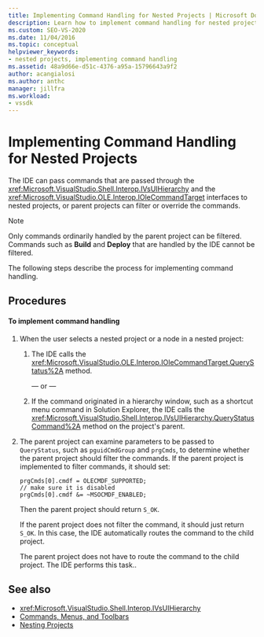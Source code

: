```yaml
---
title: Implementing Command Handling for Nested Projects | Microsoft Docs
description: Learn how to implement command handling for nested projects in the Visual Studio integrated development environment (IDE). 
ms.custom: SEO-VS-2020
ms.date: 11/04/2016
ms.topic: conceptual
helpviewer_keywords:
- nested projects, implementing command handling
ms.assetid: 48a9d66e-d51c-4376-a95a-15796643a9f2
author: acangialosi
ms.author: anthc
manager: jillfra
ms.workload:
- vssdk
---
```

# Implementing Command Handling for Nested Projects
The IDE can pass commands that are passed through the <xref:Microsoft.VisualStudio.Shell.Interop.IVsUIHierarchy> and the <xref:Microsoft.VisualStudio.OLE.Interop.IOleCommandTarget> interfaces to nested projects, or parent projects can filter or override the commands.

> [!NOTE]
> Only commands ordinarily handled by the parent project can be filtered. Commands such as **Build** and **Deploy** that are handled by the IDE cannot be filtered.

 The following steps describe the process for implementing command handling.

## Procedures

#### To implement command handling

1. When the user selects a nested project or a node in a nested project:

   1. The IDE calls the <xref:Microsoft.VisualStudio.OLE.Interop.IOleCommandTarget.QueryStatus%2A> method.

      — or —

   2. If the command originated in a hierarchy window, such as a shortcut menu command in Solution Explorer, the IDE calls the <xref:Microsoft.VisualStudio.Shell.Interop.IVsUIHierarchy.QueryStatusCommand%2A> method on the project's parent.

2. The parent project can examine parameters to be passed to `QueryStatus`, such as `pguidCmdGroup` and `prgCmds`, to determine whether the parent project should filter the commands. If the parent project is implemented to filter commands, it should set:

   ```
   prgCmds[0].cmdf = OLECMDF_SUPPORTED;
   // make sure it is disabled
   prgCmds[0].cmdf &= ~MSOCMDF_ENABLED;
   ```

    Then the parent project should return `S_OK`.

    If the parent project does not filter the command, it should just return `S_OK`. In this case, the IDE automatically routes the command to the child project.

    The parent project does not have to route the command to the child project. The IDE performs this task..

## See also
- <xref:Microsoft.VisualStudio.Shell.Interop.IVsUIHierarchy>
- [Commands, Menus, and Toolbars](../../extensibility/internals/commands-menus-and-toolbars.md)
- [Nesting Projects](../../extensibility/internals/nesting-projects.md)
